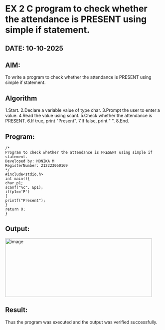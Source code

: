 # EX 2 C program to check whether the attendance is PRESENT using simple if statement.
## DATE: 10-10-2025
## AIM:
To write a program to check whether the attendance is PRESENT using simple if statement.

## Algorithm
1.Start.
2.Declare a variable value of type char.
3.Prompt the user to enter a value.
4.Read the value using scanf.
5.Check whether the attendance is PRESENT.
6.If true, print "Present".
7.If false, print " ".
8.End.

## Program:
```
/*
Program to check whether the attendance is PRESENT using simple if statement.
Developed by: MONIKA M
RegisterNumber: 212223060169
*/
#include<stdio.h> 
int main(){
char p1; 
scanf("%c", &p1);
if(p1=='P')
{
printf("Present");
}
return 0;
}
```

## Output:
<img width="470" height="188" alt="image" src="https://github.com/user-attachments/assets/1eef498f-6b6d-4056-80ab-04c226c706a2" />

## Result:
Thus the program was executed and the output was verified successfully.
